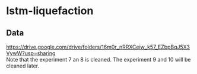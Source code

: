 # lstm-liquefaction
## Data
https://drive.google.com/drive/folders/16m0r_nRRXCeiw_k57_EZbpBqJ5X3VywW?usp=sharing \
Note that the experiment 7 an 8 is cleaned. The experiment 9 and 10 will be cleaned later.